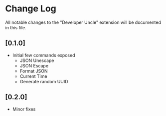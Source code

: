 # Change Log

All notable changes to the "Developer Uncle" extension will be documented in this file.

## [0.1.0]

- Initial few commands exposed 
    - JSON Unescape		
    - JSON Escape		
    - Format JSON		
    - Current Time		
    - Generate random UUID   

## [0.2.0]

- Minor fixes   